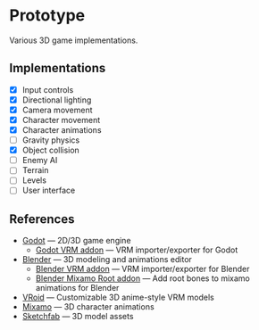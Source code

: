 # Prototype

Various 3D game implementations.

## Implementations

- [x] Input controls
- [x] Directional lighting
- [x] Camera movement
- [x] Character movement
- [x] Character animations
- [ ] Gravity physics
- [x] Object collision
- [ ] Enemy AI
- [ ] Terrain
- [ ] Levels
- [ ] User interface

## References

- [Godot](https://godotengine.org) — 2D/3D game engine
  - [Godot VRM addon](https://github.com/V-Sekai/godot-vrm) — VRM importer/exporter for Godot
- [Blender](https://www.blender.org) — 3D modeling and animations editor
  - [Blender VRM addon](https://github.com/saturday06/VRM-Addon-for-Blender) — VRM importer/exporter for Blender
  - [Blender Mixamo Root addon](https://github.com/finepointcgi/Mixamo-Root) — Add root bones to mixamo animations for Blender
- [VRoid](https://vroid.com/en/studio) — Customizable 3D anime-style VRM models
- [Mixamo](https://www.mixamo.com) — 3D character animations
- [Sketchfab](https://sketchfab.com) — 3D model assets
